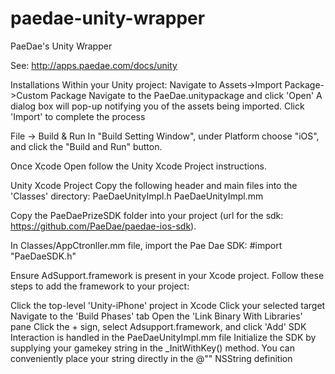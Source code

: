 paedae-unity-wrapper
====================

PaeDae's Unity Wrapper

See: http://apps.paedae.com/docs/unity

Installations
Within your Unity project:
Navigate to Assets->Import Package->Custom Package
Navigate to the PaeDae.unitypackage and click 'Open'
A dialog box will pop-up notifying you of the assets being imported. Click 'Import' to complete the process

File -> Build & Run
In "Build Setting Window", under Platform choose "iOS", and click the "Build and Run" button.

Once Xcode Open follow the Unity Xcode Project instructions.

Unity Xcode Project
Copy the following header and main files into the 'Classes' directory: 
PaeDaeUnityImpl.h PaeDaeUnityImpl.mm

Copy the PaeDaePrizeSDK folder into your project (url for the sdk: https://github.com/PaeDae/paedae-ios-sdk).

In Classes/AppCtronller.mm file, import the Pae Dae SDK:
#import "PaeDaeSDK.h"

Ensure AdSupport.framework is present in your Xcode project. Follow these steps to add the framework to your project:

Click the top-level 'Unity-iPhone' project in Xcode
Click your selected target
Navigate to the 'Build Phases' tab
Open the 'Link Binary With Libraries' pane
Click the + sign, select Adsupport.framework, and click 'Add'
SDK Interaction is handled in the PaeDaeUnityImpl.mm file
Initialize the SDK by supplying your gamekey string in the _InitWithKey() method. You can conveniently place your string directly in the @"" NSString definition

